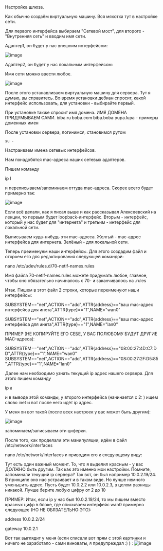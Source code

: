 Настройка шлюза. 

Как обычно создаём виртуальную машину.
Вся мякотка тут в настройке сети.

Для первого интерфейса выбираем "Сетевой мост", для второго - "Внутренняя сеть" и вводим имя сети.

Адаптер1, он будет у нас внешним интерфейсом:


![image](https://user-images.githubusercontent.com/65608414/102971455-3fb21100-451b-11eb-889b-dc1ed0423122.png)

Адаптер2, он будет у нас локальным интерфейсом:

Имя сети можно ввести любое. 

![image](https://user-images.githubusercontent.com/65608414/102971610-7daf3500-451b-11eb-9401-fc9b91d4d033.png)

После этого устанавливаем виртуальную машину для сервера. Тут я думаю, вы справитесь. Во время установки дебиан спросит, какой интерфейс использовать, для установки - выбирайте первый. 

При установке также спросит имя домена. ИМЯ ДОМЕНА ПРИДУМЫВАЕМ САМИ. biba.ru boba.com biba.boba pupa.lupa - примеры доменных имен

После установки сервера, логинимся, становимся рутом

`su -`

Настраиваем имена сетевых интерфейсов. 

Нам понадобятся mac-адреса наших сетевых адаптеров.

Пишем команду 

ip l

и переписываем/запоминаем оттуда mac-адреса. Скорее всего будет примерно так:

![image](https://user-images.githubusercontent.com/65608414/118691089-27bc9000-b822-11eb-9042-74125bd114ba.png)

Если всё делали, как я писал выше и как рассказывал Алексеевский на лекции, то первым будет loopback-интерфейс. Вторым - интерфейс, который у нас будет для "интернета" и третьим - интерфейс для локальной сети. 

Выписываем куда-нибудь эти mac-адреса. Желтый - mac-адрес интерфейса для интернета. Зелёный - для локальной сети.

Теперь преименуем наши интерфейсы. Для этого создадим файл и откроем его для редактирования следующей командой:

nano /etc/udev/rules.d/70-netif-names.rules

Имя файла 70-netif-names.rules можете придумать любое, главное, чтобы оно обязательно начиналось с 70- и заканчивалось на .rules

Итак. Пишем в этот файл 2 строки, которые переименуют наши интерфейсы:

SUBSYSTEM=="net",ACTION=="add",ATTR{address}=="ваш mac-адрес интерфейса для инета",ATTR{type}=="1",NAME="wan0"

SUBSYSTEM=="net",ACTION=="add",ATTR{address}=="ваш mac-адрес интерфейса для инета",ATTR{type}=="1",NAME="lan0"

ПРИМЕР (НЕ КОПИРУЙТЕ ЕГО СЕБЕ, У ВАС ПОЛЮБОМУ БУДУТ ДРУГИЕ MAC-адреса):

SUBSYSTEM=="net",ACTION=="add",ATTR{address}=="08:00:27:4D:C7:DD",ATTR{type}=="1",NAME="wan0"
SUBSYSTEM=="net",ACTION=="add",ATTR{address}=="08:00:27:2F:D5:85",ATTR{type}=="1",NAME="lan0"

Далее нам необходимо узнать текущий ip адрес нашего сервера. Для этого пишем команду 

ip a

и в выводе этой команды, у второго интерфейса (начинается с 2: ) ищем слово inet и вот после него идёт ip адрес. 

У меня он вот такой (после всех настроек у вас может быть другим):

![image](https://user-images.githubusercontent.com/65608414/118692982-0f4d7500-b824-11eb-94a2-34e260099eb6.png)

запоминаем/записываем эти циферки.

После того, как проделали эти манипуляции, идём в файл /etc/network/interfaces

nano /etc/network/interfaces и приводим его к следующему виду:

Тут есть один важный момент. То, что я выделил красным - у вас ДОЛЖНО быть другим. Так как это именно мои настройки. Помните, запоминали текущий ip сервера? Так вот, он был например 10.0.2.19/24. В принципе оно нас устраивает и в таком виде. Но лучше немного уменьшить адрес. Пусть будет 10.0.2.2 или 10.0.2.3, в целом разницы никакой. Лучше берите любую цифру от 2 до 10

ПРИМЕР: Итак, если ip у нас был 10.0.2.19/24, то мы пишем вместо красных цифр в блоке, где описываем интерфейс wan0 примерно следующее (НО НЕ ОБЯЗАТЕЛЬНО ЭТО):

address 10.0.2.2/24

gateway 10.0.2.1

Вот так выглядит у меня (если списали вот прям с этой картинки и ничего не заработало - сами виноваты, я предупреждал :) ) :
![image](https://user-images.githubusercontent.com/65608414/118693440-7834ed00-b824-11eb-91f1-952a3c99c4c1.png)


